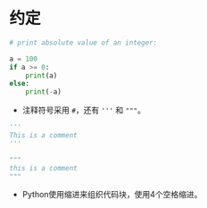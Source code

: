 # 约定

```py
# print absolute value of an integer:

a = 100
if a >= 0:
    print(a)
else:
    print(-a)
```

- 注释符号采用 `#`，还有 `'''` 和 `"""`。

```py
'''
This is a comment
'''

"""
this is a comment
"""
```

- Python使用缩进来组织代码块，使用4个空格缩进。